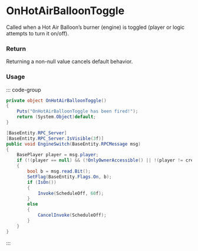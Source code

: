 # OnHotAirBalloonToggle
<Badge type="info" text="Entity"/><Badge type="danger" text="Carbon Compatible"/><Badge type="warning" text="Oxide Compatible"/>
Called when a Hot Air Balloon’s burner (engine) is toggled (player or logic attempts to turn it on/off).

### Return
Returning a non-null value cancels default behavior.

### Usage
::: code-group
```csharp [Example]
private object OnHotAirBalloonToggle()
{
	Puts("OnHotAirBalloonToggle has been fired!");
	return (System.Object)default;
}
```
```csharp [Source — Assembly-CSharp @ HotAirBalloon]
[BaseEntity.RPC_Server]
[BaseEntity.RPC_Server.IsVisible(3f)]
public void EngineSwitch(BaseEntity.RPCMessage msg)
{
	BasePlayer player = msg.player;
	if (!(player == null) && (!OnlyOwnerAccessible() || !(player != creatorEntity)))
	{
		bool b = msg.read.Bit();
		SetFlag(BaseEntity.Flags.On, b);
		if (IsOn())
		{
			Invoke(ScheduleOff, 60f);
		}
		else
		{
			CancelInvoke(ScheduleOff);
		}
	}
}

```
:::
